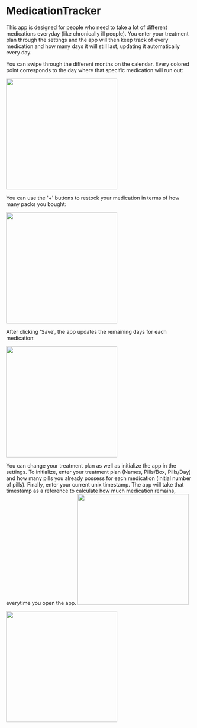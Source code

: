 # MedicationTracker


This app is designed for people who need to take a lot of
different medications everyday (like chronically ill people). You enter your
treatment plan through the settings and the app will then keep track of every medication and
how many days it will still last, updating it automatically every day. 



You can swipe through the different months on the calendar.
Every colored point corresponds to the day where that specific medication will
run out:

<img src="https://imgur.com/LMArYgu.png" width="300" />




You can use the '+' buttons to restock your medication in terms of how many packs you bought:

<img src="(https://imgur.com/0iXvw0H.png" width="300" />


After clicking 'Save', the app updates the remaining days for each medication:

<img src="https://imgur.com/0TrAqvf.png" width="300" />




You can change your treatment plan as well as initialize the app in the settings.
To initialize, enter your treatment plan (Names, Pills/Box, Pills/Day) and how many pills you already possess
for each medication (initial number of pills). Finally, enter your current unix timestamp. The app will take that timestamp
as a reference to calculate how much medication remains, everytime you open the app.
<img src="https://imgur.com/JsGjG0n.png" width="300" />

<img src="https://imgur.com/wm3T3dk.png" width="300" />
